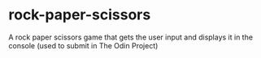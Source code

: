 # rock-paper-scissors
A rock paper scissors game that gets the user input and displays it in the console (used to submit in The Odin Project)
